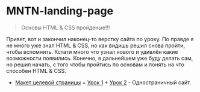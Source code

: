 # MNTN-landing-page

> Основы HTML & CSS пройденые!!! 

Привет, вот и закончил наконец-то верстку сайта по уроку. По правде я не много уже знал HTML & CSS, но как видишь решил снова пройти, чтобы вспомнить. Кстати много что узнал нового и удивлён какие возможности появились. Конечно, в дальнейшем уже буду делать сам, но решил начать, с того чтобы пройтись по основам и понять на что способен HTML & CSS.

- [Макет целевой страницы](/IT/my-path-to-IT/my-training-program/key-skills/junior-middle-senior-full-stack-engineer/html-css/website-layout/) + [Урок 1](https://www.youtube.com/watch?v=t2U3V0k1LMc) + [Урок 2](https://www.youtube.com/watch?v=JBOzxIkmD9M) - Одностраничный сайт.
